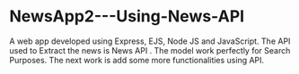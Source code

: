 # NewsApp2---Using-News-API
A web app developed using Express, EJS, Node JS and JavaScript. The API used to Extract the news is News API . The model work perfectly for Search Purposes. The next work is add some more functionalities using API.
